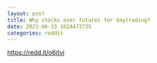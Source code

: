 ```yaml
--- 
layout: post 
title: Why stocks over futures for daytrading? 
date: 2021-06-23 1624472735 
categories: reddit 
--- 
```

https://redd.it/o6itvj